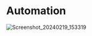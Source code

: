 # Automation
![Screenshot_20240219_153319](https://github.com/Keerthana-17/Automation/assets/70113034/b495493d-14d3-4493-8753-ce3d1b73664f)
